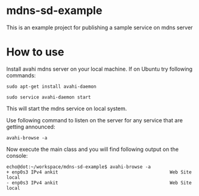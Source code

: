 # mdns-sd-example
This is an example project for publishing a sample service on mdns server

# How to use
Install avahi mdns server on your local machine. If on Ubuntu try following commands:

```sudo apt-get install avahi-daemon```

```sudo service avahi-daemon start```

This will start the mdns service on local system.

Use following command to listen on the server for any service that are getting announced:

```avahi-browse -a ```

Now execute the main class and you will find following output on the console:

```jshelllanguage
echo@dot:~/workspace/mdns-sd-example$ avahi-browse -a
+ enp0s3 IPv4 ankit                                         Web Site             local
- enp0s3 IPv4 ankit                                         Web Site             local

```

